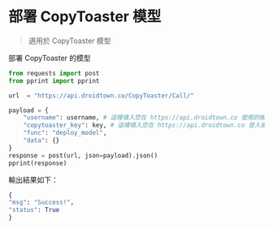 # 部署 CopyToaster 模型

> 適用於 CopyToaster 模型

部署 CopyToaster 的模型

```python
from requests import post
from pprint import pprint

url  = "https://api.droidtown.co/CopyToaster/Call/"

payload = {
	"username": username, # 這裡填入您在 https://api.droidtown.co 使用的帳號 email。
	"copytoaster_key": key, # 這裡填入您在 https://api.droidtown.co 登入後取得的 copytoaster_key。
	"func": "deploy_model",
	"data": {}
}
response = post(url, json=payload).json()
pprint(response)

```

輸出結果如下：

```python
{
"msg": "Success!", 
"status": True
}
```